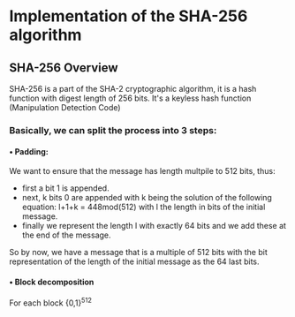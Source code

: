 # Implementation of the SHA-256 algorithm

## SHA-256 Overview
SHA-256 is a part of the SHA-2 cryptographic algorithm, it is a hash function with digest length of 256 bits. It's a keyless hash function (Manipulation Detection Code)

### Basically, we can split the process into 3 steps:
#### • Padding:
We want to ensure that the message has length multpile to 512 bits, thus:
- first a bit 1 is appended.
- next, k bits 0 are appended with k being the solution of the following equation: l+1+k = 448mod(512) with l the length in bits of the initial message.
- finally we represent the length l with exactly 64 bits and we add these at the end of the message.

So by now, we have a message that is a multiple of 512 bits with the bit representation of the length of the initial message as the 64 last bits.

#### • Block decomposition
For each block {0,1}<sup>512</sup>
